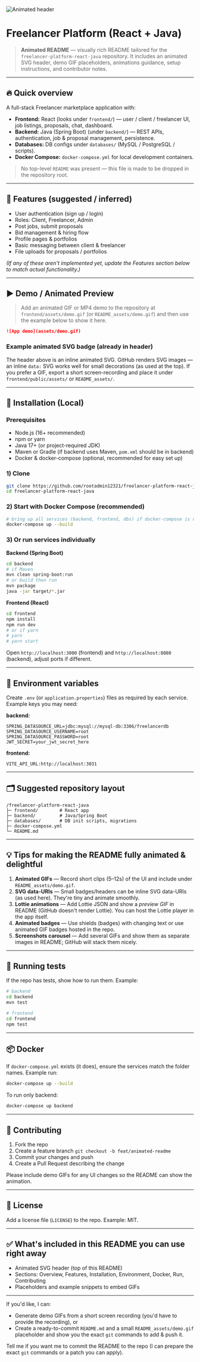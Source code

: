 <img src="data:image/svg+xml;utf8,%3Csvg xmlns='http://www.w3.org/2000/svg' width='900' height='140' viewBox='0 0 900 140'%3E%3Crect width='100%25' height='100%25' fill='%230b0f1a'/%3E%3Ctext id='t' x='50%25' y='58%25' font-family='Arial, Helvetica, sans-serif' font-size='34' fill='%23ff7a18' text-anchor='middle'%3EFreelancer Platform%3C/text%3E%3CanimateTransform xlink:href='%23t' attributeName='transform' type='translate' from='-12 0' to='12 0' dur='1.6s' repeatCount='indefinite'/%3E%3C/svg%3E" alt="Animated header" />

# Freelancer Platform (React + Java)

> **Animated README** — visually rich README tailored for the `freelancer-platform-react-java` repository. It includes an animated SVG header, demo GIF placeholders, animations guidance, setup instructions, and contributor notes.

---

## 🔥 Quick overview

A full-stack Freelancer marketplace application with:

* **Frontend:** React (looks under `frontend/`) — user / client / freelancer UI, job listings, proposals, chat, dashboard.
* **Backend:** Java (Spring Boot) (under `backend/`) — REST APIs, authentication, job & proposal management, persistence.
* **Databases:** DB configs under `databases/` (MySQL / PostgreSQL / scripts).
* **Docker Compose:** `docker-compose.yml` for local development containers.

> No top-level `README` was present — this file is made to be dropped in the repository root.

---

## 🎯 Features (suggested / inferred)

* User authentication (sign up / login)
* Roles: Client, Freelancer, Admin
* Post jobs, submit proposals
* Bid management & hiring flow
* Profile pages & portfolios
* Basic messaging between client & freelancer
* File uploads for proposals / portfolios

*(If any of these aren't implemented yet, update the Features section below to match actual functionality.)*

---

## ▶ Demo / Animated Preview

> Add an animated GIF or MP4 demo to the repository at `frontend/assets/demo.gif` (or `README_assets/demo.gif`) and then use the example below to show it here.

```md
![App demo](assets/demo.gif)
```

### Example animated SVG badge (already in header)

The header above is an inline animated SVG. GitHub renders SVG images — an inline `data:` SVG works well for small decorations (as used at the top). If you prefer a GIF, export a short screen-recording and place it under `frontend/public/assets/` or `README_assets/`.

---

## 🚀 Installation (Local)

### Prerequisites

* Node.js (16+ recommended)
* npm or yarn
* Java 17+ (or project-required JDK)
* Maven or Gradle (if backend uses Maven, `pom.xml` should be in backend)
* Docker & docker-compose (optional, recommended for easy set up)

### 1) Clone

```bash
git clone https://github.com/rootadmin12321/freelancer-platform-react-java.git
cd freelancer-platform-react-java
```

### 2) Start with Docker Compose (recommended)

```bash
# bring up all services (backend, frontend, dbs) if docker-compose is configured
docker-compose up --build
```

### 3) Or run services individually

**Backend (Spring Boot)**

```bash
cd backend
# if Maven
mvn clean spring-boot:run
# or build then run
mvn package
java -jar target/*.jar
```

**Frontend (React)**

```bash
cd frontend
npm install
npm run dev
# or if yarn
# yarn
# yarn start
```

Open `http://localhost:3000` (frontend) and `http://localhost:8080` (backend), adjust ports if different.

---

## 🧩 Environment variables

Create `.env` (or `application.properties`) files as required by each service. Example keys you may need:

**backend:**

```
SPRING_DATASOURCE_URL=jdbc:mysql://mysql-db:3306/freelancerdb
SPRING_DATASOURCE_USERNAME=root
SPRING_DATASOURCE_PASSWORD=root
JWT_SECRET=your_jwt_secret_here
```

**frontend:**

```
VITE_API_URL:http://localhost:3031
```

---

## 🗂 Suggested repository layout

```
/freelancer-platform-react-java
├─ frontend/        # React app
├─ backend/         # Java/Spring Boot
├─ databases/       # DB init scripts, migrations
├─ docker-compose.yml
└─ README.md
```

---

## 💡 Tips for making the README fully animated & delightful

1. **Animated GIFs** — Record short clips (5–12s) of the UI and include under `README_assets/demo.gif`.
2. **SVG data-URIs** — Small badges/headers can be inline SVG data-URIs (as used here). They're tiny and animate smoothly.
3. **Lottie animations** — Add Lottie JSON and show a *preview GIF* in README (GitHub doesn't render Lottie). You can host the Lottie player in the app itself.
4. **Animated badges** — Use shields (badges) with changing text or use animated GIF badges hosted in the repo.
5. **Screenshots carousel** — Add several GIFs and show them as separate images in README; GitHub will stack them nicely.

---

## 🧪 Running tests

If the repo has tests, show how to run them. Example:

```bash
# backend
cd backend
mvn test

# frontend
cd frontend
npm test
```

---


## 📦 Docker

If `docker-compose.yml` exists (it does), ensure the services match the folder names. Example run:

```bash
docker-compose up --build
```

To run only backend:

```bash
docker-compose up backend
```

---

## 🤝 Contributing

1. Fork the repo
2. Create a feature branch `git checkout -b feat/animated-readme`
3. Commit your changes and push
4. Create a Pull Request describing the change

Please include demo GIFs for any UI changes so the README can show the animation.

---

## 📝 License

Add a license file (`LICENSE`) to the repo. Example: MIT.

---

## ✅ What's included in this README you can use right away

* Animated SVG header (top of this README)
* Sections: Overview, Features, Installation, Environment, Docker, Run, Contributing
* Placeholders and example snippets to embed GIFs

---

If you'd like, I can:

* Generate demo GIFs from a short screen recording (you'd have to provide the recording), or
* Create a ready-to-commit `README.md` and a small `README_assets/demo.gif` placeholder and show you the exact `git` commands to add & push it.

Tell me if you want me to commit the README to the repo (I can prepare the exact `git` commands or a patch you can apply).
